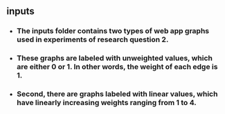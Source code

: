 ## inputs
+ ### The inputs folder contains two types of web app graphs used in experiments of research question 2.
+ ### These graphs are labeled with unweighted values, which are either 0 or 1. In other words, the weight of each edge is 1.
+ ### Second, there are graphs labeled with linear values, which have linearly increasing weights ranging from 1 to 4.